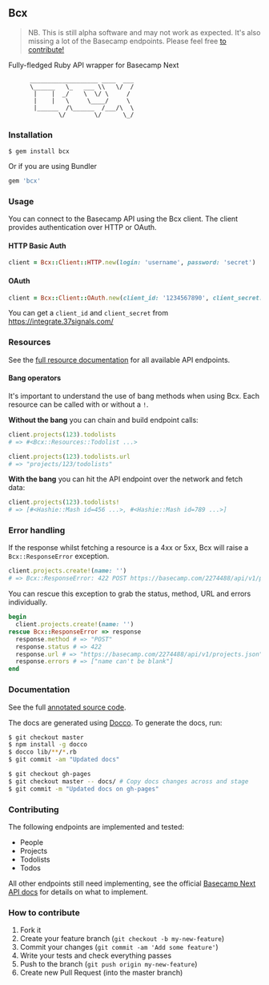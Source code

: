 ## Bcx

> NB. This is still alpha software and may not work as expected. It's also missing a lot of the Basecamp endpoints. Please feel free [to contribute!](#contributing)

Fully-fledged Ruby API wrapper for Basecamp Next

```
      ___________________ ____  ___
      \______   \_   ___ \\   \/  /
       |    |  _/    \  \/ \     /
       |    |   \     \____/     \
       |______  /\______  /___/\  \
              \/        \/      \_/
```

### Installation

```shell
$ gem install bcx
```

Or if you are using Bundler

```ruby
gem 'bcx'
```

### Usage

You can connect to the Basecamp API using the Bcx client. The client provides authentication over HTTP or OAuth.

#### HTTP Basic Auth

```ruby
client = Bcx::Client::HTTP.new(login: 'username', password: 'secret')
```

#### OAuth

```ruby
client = Bcx::Client::OAuth.new(client_id: '1234567890', client_secret: '831994c4170', access_token: 'b02ff9345c3')
```

You can get a `client_id` and `client_secret` from https://integrate.37signals.com/

### Resources

See the [full resource documentation](#todo) for all available API endpoints.

#### Bang operators

It's important to understand the use of bang methods when using Bcx. Each resource can be called with or without a `!`.

**Without the bang** you can chain and build endpoint calls:

```ruby
client.projects(123).todolists
# => #<Bcx::Resources::Todolist ...>

client.projects(123).todolists.url
# => "projects/123/todolists"
```

**With the bang** you can hit the API endpoint over the network and fetch data:

```ruby
client.projects(123).todolists!
# => [#<Hashie::Mash id=456 ...>, #<Hashie::Mash id=789 ...>]
```

### Error handling

If the response whilst fetching a resource is a 4xx or 5xx, Bcx will raise a `Bcx::ResponseError` exception.

```ruby
client.projects.create!(name: '')
# => Bcx::ResponseError: 422 POST https://basecamp.com/2274488/api/v1/projects.json | Errors: name can't be blank
```

You can rescue this exception to grab the status, method, URL and errors individually.

```ruby
begin
  client.projects.create!(name: '')
rescue Bcx::ResponseError => response
  response.method # => "POST"
  response.status # => 422
  response.url # => "https://basecamp.com/2274488/api/v1/projects.json"
  response.errors # => ["name can't be blank"]
end
```

### Documentation

See the full [annotated source code](http://paulspringett.github.io/docs/bcx.html).

The docs are generated using [Docco](http://jashkenas.github.io/docco/). To generate the docs, run:

```bash
$ git checkout master
$ npm install -g docco
$ docco lib/**/*.rb
$ git commit -am "Updated docs"

$ git checkout gh-pages
$ git checkout master -- docs/ # Copy docs changes across and stage
$ git commit -m "Updated docs on gh-pages"
```

### Contributing

The following endpoints are implemented and tested:

* People
* Projects
* Todolists
* Todos

All other endpoints still need implementing, see the official
[Basecamp Next API docs](https://github.com/37signals/bcx-api) for details on what to implement.

### How to contribute

1. Fork it
2. Create your feature branch (`git checkout -b my-new-feature`)
3. Commit your changes (`git commit -am 'Add some feature'`)
4. Write your tests and check everything passes
5. Push to the branch (`git push origin my-new-feature`)
6. Create new Pull Request (into the master branch)
